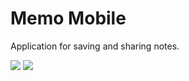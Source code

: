 # Memo Mobile

Application for saving and sharing notes. 

<img src=“screenshots/1.jpg”/>
<img src=“screenshots/2.jpg”/>
